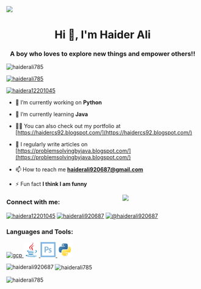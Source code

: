 
<img src ="https://1.bp.blogspot.com/-UBoOB8R0pUQ/YQur0icTI4I/AAAAAAAAAAc/Jd67akbVT4Ay19deOdgOScl8FaylnR7uACLcBGAsYHQ/s1500/_Banner5555.png"/></a>

<h1 align="center">Hi 👋, I'm Haider Ali</h1>
<h3 align="center">A boy who loves to explore new things and empower others!!</h3>
<p align="left"> <img src="https://komarev.com/ghpvc/?username=haiderali785&label=Profile%20views&color=0e75b6&style=flat" alt="haiderali785" /> </p>


<p align="left"> <a href="https://github.com/ryo-ma/github-profile-trophy"><img src="https://github-profile-trophy.vercel.app/?username=haiderali785" alt="haiderali785" /></a> </p>

<p align="left"> <a href="https://twitter.com/haidera12201045" target="blank"><img src="https://img.shields.io/twitter/follow/haidera12201045?logo=twitter&style=for-the-badge" alt="haidera12201045" /></a> </p>

- 🔭 I’m currently working on **Python**

- 🌱 I’m currently learning **Java**

- 👨‍💻 You can also check out my portfolio at [https://haidercs92.blogspot.com/](https://haidercs92.blogspot.com/)

- 📝 I regularly write articles on [https://problemsolvingbyjava.blogspot.com/](https://problemsolvingbyjava.blogspot.com/)

- 📫 How to reach me **haiderali920687@gmail.com**

- ⚡ Fun fact **I think I am funny**

<img align='right' src='https://media.giphy.com/media/bcKmIWkUMCjVm/giphy.gif' width='200"'>

<h3 align="left">Connect with me:</h3>
<p align="left">
<a href="https://twitter.com/HaiderAliSpeaks" target="blank"><img align="center" src="https://raw.githubusercontent.com/rahuldkjain/github-profile-readme-generator/master/src/images/icons/Social/twitter.svg" alt="haidera12201045" height="30" width="40" /></a>
<a href="https://linkedin.com/in/haiderali920687" target="blank"><img align="center" src="https://raw.githubusercontent.com/rahuldkjain/github-profile-readme-generator/master/src/images/icons/Social/linked-in-alt.svg" alt="haiderali920687" height="30" width="40" /></a>
<a href="https://medium.com/@haiderali920687" target="blank"><img align="center" src="https://raw.githubusercontent.com/rahuldkjain/github-profile-readme-generator/master/src/images/icons/Social/medium.svg" alt="@haiderali920687" height="30" width="40" /></a>
</p>

<h3 align="left">Languages and Tools:</h3>
<p align="left"> <a href="https://cloud.google.com" target="_blank"> <img src="https://www.vectorlogo.zone/logos/google_cloud/google_cloud-icon.svg" alt="gcp" width="40" height="40"/> </a> <a href="https://www.java.com" target="_blank"> <img src="https://raw.githubusercontent.com/devicons/devicon/master/icons/java/java-original.svg" alt="java" width="40" height="40"/> </a> <a href="https://www.photoshop.com/en" target="_blank"> <img src="https://raw.githubusercontent.com/devicons/devicon/master/icons/photoshop/photoshop-line.svg" alt="photoshop" width="40" height="40"/> </a> <a href="https://www.python.org" target="_blank"> <img src="https://raw.githubusercontent.com/devicons/devicon/master/icons/python/python-original.svg" alt="python" width="40" height="40"/> </a> </p>

<p><img align="left" src="https://github-readme-stats.vercel.app/api/top-langs?username=haiderali920687&show_icons=true&locale=en&layout=compact" alt="haiderali920687" /></p>

<p>&nbsp;<img align="center" src="https://github-readme-stats.vercel.app/api?username=haiderali785&show_icons=true&locale=en" alt="haiderali785" /></p>

<p><img align="center" src="https://github-readme-streak-stats.herokuapp.com/?user=haiderali785&" alt="haiderali785" /></p>
